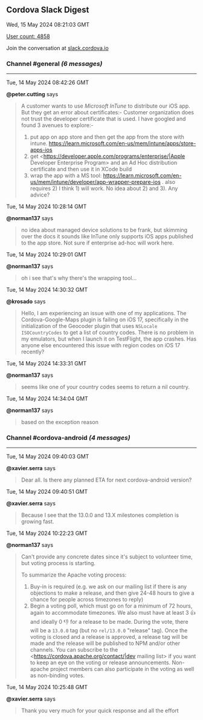 ## Cordova Slack Digest
Wed, 15 May 2024 08:21:03 GMT

[User count: 4858](https://cordova.slack.com/)


Join the conversation at [slack.cordova.io](http://slack.cordova.io/)

### __Channel #general__ _(6 messages)_
---

Tue, 14 May 2024 08:42:26 GMT

__@peter.cutting__ says 
> A customer wants to use *Microsoft InTune* to distribute our iOS app. But they get an error about certificates:- Customer organization does not trust the developer certificate that is used. I have googled and found 3 avenues to explore:-
> 1. put app on app store and then get the app from the store with intune. <https://learn.microsoft.com/en-us/mem/intune/apps/store-apps-ios>
> 2. get <https://developer.apple.com/programs/enterprise/|Apple Developer Enterprise Program> and an Ad Hoc distribution certificate and then use it in XCode build
> 3. wrap the app with a MS tool: <https://learn.microsoft.com/en-us/mem/intune/developer/app-wrapper-prepare-ios> . also requires 2)
> I think 1) will work. No idea about 2) and 3). Any advice?
> 

Tue, 14 May 2024 10:28:14 GMT

__@norman137__ says 
> no idea about managed device solutions to be frank, but skimming over the docs it sounds like InTune only supports iOS apps published to the app store. Not sure if enterprise ad-hoc will work here.
> 

Tue, 14 May 2024 10:29:01 GMT

__@norman137__ says 
> oh i see that's why there's the wrapping tool...
> 

Tue, 14 May 2024 14:30:32 GMT

__@krosado__ says 
> Hello, I am experiencing an issue with one of my applications. The Cordova-Google-Maps plugin is failing on iOS 17, specifically in the initialization of the Geocoder plugin that uses `NSLocale ISOCountryCodes` to get a list of country codes. There is no problem in my emulators, but when I launch it on TestFlight, the app crashes. Has anyone else encountered this issue with region codes on iOS 17 recently?
> 

Tue, 14 May 2024 14:33:31 GMT

__@norman137__ says 
> seems like one of your country codes seems to return a nil country.
> 

Tue, 14 May 2024 14:34:04 GMT

__@norman137__ says 
> based on the exception reason
> 

### __Channel #cordova-android__ _(4 messages)_
---

Tue, 14 May 2024 09:40:03 GMT

__@xavier.serra__ says 
> Dear all. Is there any planned ETA for next cordova-android version?
> 

Tue, 14 May 2024 09:40:51 GMT

__@xavier.serra__ says 
> Because I see that the 13.0.0 and 13.X milestones completion is growing fast.
> 

Tue, 14 May 2024 10:22:23 GMT

__@norman137__ says 
> Can't provide any concrete dates since it's subject to volunteer time, but voting process is starting.
> 
> To summarize the Apache voting process:
> 
> 1. Buy-in is required (e.g. we ask on our mailing list if there is any objections to make a release, and then give 24-48 hours to give a chance for people across timezones to reply)
> 2. Begin a voting poll, which must go on for a minimum of 72 hours, again to accommodate timezones. We also must have at least 3 👍 and ideally 0 👎 for a release to be made. During the vote, there will be a `13.0.0` tag (but no `rel/13.0.0` "release" tag). Once the voting is closed and a release is approved, a release tag will be made and the release will be published to NPM and/or other channels.
> You can subscribe to the <https://cordova.apache.org/contact/|dev mailing list> if you want to keep an eye on the voting or release announcements. Non-apache project members can also participate in the voting as well as non-binding votes.
> 

Tue, 14 May 2024 10:25:48 GMT

__@xavier.serra__ says 
> Thank you very much for your quick response and all the effort
> 
